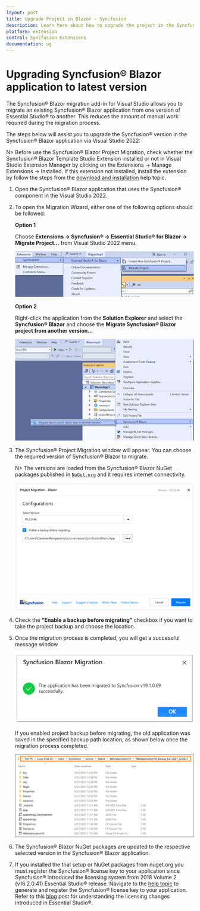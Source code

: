 ```yaml
---
layout: post
title: Upgrade Project in Blazor - Syncfusion
description: Learn here about how to upgrade the project in the Syncfusion Essential Blazor application to latest version.
platform: extension
control: Syncfusion Extensions
documentation: ug
---
```


# Upgrading Syncfusion® Blazor application to latest version

The Syncfusion® Blazor migration add-in for Visual Studio allows you to migrate an existing Syncfusion® Blazor application from one version of Essential Studio® to another. This reduces the amount of manual work required during the migration process.

The steps below will assist you to upgrade the Syncfusion® version in the Syncfusion® Blazor application via Visual Studio 2022:

N> Before use the Syncfusion® Blazor Project Migration, check whether the Syncfusion® Blazor Template Studio Extension installed or not in Visual Studio Extension Manager by clicking on the Extensions -> Manage Extensions -> Installed. If this extension not installed, install the extension by follow the steps from the [download and installation](download-and-installation) help topic. 

1. Open the Syncfusion® Blazor application that uses the Syncfusion® component in the Visual Studio 2022.

2. To open the Migration Wizard, either one of the following options should be followed:

    **Option 1**

    Choose **Extensions -> Syncfusion® -> Essential Studio® for Blazor -> Migrate Project…** from Visual Studio 2022 menu.

    ![MigrationMenu](images/MigrationMenu.PNG)

    **Option 2**

    Right-click the application from the **Solution Explorer** and select the **Syncfusion® Blazor** and choose the **Migrate Syncfusion® Blazor project from another version...**

    ![MigrationAddin](images/MigrationAddin.png)

3. The Syncfusion® Project Migration window will appear. You can choose the required version of Syncfusion® Blazor to migrate.

    N> The versions are loaded from the Syncfusion® Blazor NuGet packages published in [`NuGet.org`](https://www.nuget.org/packages?q=Tags%3A%22blazor%22syncfusion) and it requires internet connectivity.

    ![MigrationWizard](images/Migration.png)

4. Check the **“Enable a backup before migrating”** checkbox if you want to take the project backup and choose the location.

5. Once the migration process is completed, you will get a successful message window

    ![MigrationSuccessMessage](images/MigrationSuccess.png)

    If you enabled project backup before migrating, the old application was saved in the specified backup path location, as shown below once the migration process completed.

    ![MigrationBackupLocation](images/Backuplocation.png)

6. The Syncfusion® Blazor NuGet packages are updated to the respective selected version in the Syncfusion® Blazor application.

7. If you installed the trial setup or NuGet packages from nuget.org you must register the Syncfusion® license key to your application since Syncfusion® introduced the licensing system from 2018 Volume 2 (v16.2.0.41) Essential Studio® release. Navigate to the [help topic](https://help.syncfusion.com/common/essential-studio/licensing/overview#how-to-generate-syncfusion-license-key) to generate and register the Syncfusion® license key to your application. Refer to this [blog](https://www.syncfusion.com/blogs/post/whats-new-in-2018-volume-2.aspx) post for understanding the licensing changes introduced in Essential Studio®.